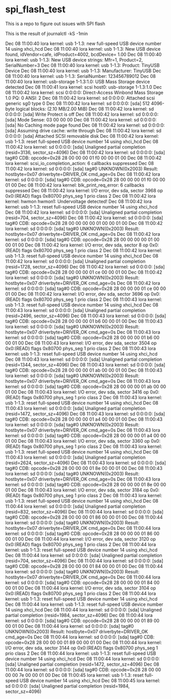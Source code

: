# spi_flash_test
This is a repo to figure out issues with SPI flash


This is the result of journalctl -kS -1min



Dec 08 11:00:40 lora kernel: usb 1-1.3: new full-speed USB device number 14 using xhci_hcd
Dec 08 11:00:40 lora kernel: usb 1-1.3: New USB device found, idVendor=cafe, idProduct=4002, bcdDevice= 1.00
Dec 08 11:00:40 lora kernel: usb 1-1.3: New USB device strings: Mfr=1, Product=2, SerialNumber=3
Dec 08 11:00:40 lora kernel: usb 1-1.3: Product: TinyUSB Device
Dec 08 11:00:40 lora kernel: usb 1-1.3: Manufacturer: TinyUSB
Dec 08 11:00:40 lora kernel: usb 1-1.3: SerialNumber: 123456789012
Dec 08 11:00:40 lora kernel: usb-storage 1-1.3:1.0: USB Mass Storage device detected
Dec 08 11:00:41 lora kernel: scsi host0: usb-storage 1-1.3:1.0
Dec 08 11:00:42 lora kernel: scsi 0:0:0:0: Direct-Access     Winbond  Mass Storage     1.0  PQ: 0 ANSI: 2
Dec 08 11:00:42 lora kernel: sd 0:0:0:0: Attached scsi generic sg0 type 0
Dec 08 11:00:42 lora kernel: sd 0:0:0:0: [sda] 512 4096-byte logical blocks: (2.10 MB/2.00 MiB)
Dec 08 11:00:42 lora kernel: sd 0:0:0:0: [sda] Write Protect is off
Dec 08 11:00:42 lora kernel: sd 0:0:0:0: [sda] Mode Sense: 03 00 00 00
Dec 08 11:00:42 lora kernel: sd 0:0:0:0: [sda] No Caching mode page found
Dec 08 11:00:42 lora kernel: sd 0:0:0:0: [sda] Assuming drive cache: write through
Dec 08 11:00:42 lora kernel: sd 0:0:0:0: [sda] Attached SCSI removable disk
Dec 08 11:00:42 lora kernel: usb 1-1.3: reset full-speed USB device number 14 using xhci_hcd
Dec 08 11:00:42 lora kernel: sd 0:0:0:0: [sda] Unaligned partial completion (resid=3136, sector_sz=4096)
Dec 08 11:00:42 lora kernel: sd 0:0:0:0: [sda] tag#0 CDB: opcode=0x28 28 00 00 00 01 f0 00 00 01 00
Dec 08 11:00:42 lora kernel: scsi_io_completion_action: 6 callbacks suppressed
Dec 08 11:00:42 lora kernel: sd 0:0:0:0: [sda] tag#0 UNKNOWN(0x2003) Result: hostbyte=0x07 driverbyte=DRIVER_OK cmd_age=0s
Dec 08 11:00:42 lora kernel: sd 0:0:0:0: [sda] tag#0 CDB: opcode=0x28 28 00 00 00 01 f0 00 00 01 00
Dec 08 11:00:42 lora kernel: blk_print_req_error: 6 callbacks suppressed
Dec 08 11:00:42 lora kernel: I/O error, dev sda, sector 3968 op 0x0:(READ) flags 0x80700 phys_seg 1 prio class 2
Dec 08 11:00:42 lora kernel: hwmon hwmon1: Undervoltage detected!
Dec 08 11:00:42 lora kernel: usb 1-1.3: reset full-speed USB device number 14 using xhci_hcd
Dec 08 11:00:42 lora kernel: sd 0:0:0:0: [sda] Unaligned partial completion (resid=704, sector_sz=4096)
Dec 08 11:00:42 lora kernel: sd 0:0:0:0: [sda] tag#0 CDB: opcode=0x28 28 00 00 00 00 01 00 00 01 00
Dec 08 11:00:42 lora kernel: sd 0:0:0:0: [sda] tag#0 UNKNOWN(0x2003) Result: hostbyte=0x07 driverbyte=DRIVER_OK cmd_age=0s
Dec 08 11:00:42 lora kernel: sd 0:0:0:0: [sda] tag#0 CDB: opcode=0x28 28 00 00 00 00 01 00 00 01 00
Dec 08 11:00:42 lora kernel: I/O error, dev sda, sector 8 op 0x0:(READ) flags 0x80700 phys_seg 1 prio class 2
Dec 08 11:00:42 lora kernel: usb 1-1.3: reset full-speed USB device number 14 using xhci_hcd
Dec 08 11:00:42 lora kernel: sd 0:0:0:0: [sda] Unaligned partial completion (resid=1728, sector_sz=4096)
Dec 08 11:00:42 lora kernel: sd 0:0:0:0: [sda] tag#0 CDB: opcode=0x28 28 00 00 00 01 ce 00 00 01 00
Dec 08 11:00:42 lora kernel: sd 0:0:0:0: [sda] tag#0 UNKNOWN(0x2003) Result: hostbyte=0x07 driverbyte=DRIVER_OK cmd_age=0s
Dec 08 11:00:42 lora kernel: sd 0:0:0:0: [sda] tag#0 CDB: opcode=0x28 28 00 00 00 01 ce 00 00 01 00
Dec 08 11:00:42 lora kernel: I/O error, dev sda, sector 3696 op 0x0:(READ) flags 0x80700 phys_seg 1 prio class 2
Dec 08 11:00:43 lora kernel: usb 1-1.3: reset full-speed USB device number 14 using xhci_hcd
Dec 08 11:00:43 lora kernel: sd 0:0:0:0: [sda] Unaligned partial completion (resid=2496, sector_sz=4096)
Dec 08 11:00:43 lora kernel: sd 0:0:0:0: [sda] tag#0 CDB: opcode=0x28 28 00 00 00 01 b6 00 00 01 00
Dec 08 11:00:43 lora kernel: sd 0:0:0:0: [sda] tag#0 UNKNOWN(0x2003) Result: hostbyte=0x07 driverbyte=DRIVER_OK cmd_age=0s
Dec 08 11:00:43 lora kernel: sd 0:0:0:0: [sda] tag#0 CDB: opcode=0x28 28 00 00 00 01 b6 00 00 01 00
Dec 08 11:00:43 lora kernel: I/O error, dev sda, sector 3504 op 0x0:(READ) flags 0x80700 phys_seg 1 prio class 2
Dec 08 11:00:43 lora kernel: usb 1-1.3: reset full-speed USB device number 14 using xhci_hcd
Dec 08 11:00:43 lora kernel: sd 0:0:0:0: [sda] Unaligned partial completion (resid=1344, sector_sz=4096)
Dec 08 11:00:43 lora kernel: sd 0:0:0:0: [sda] tag#0 CDB: opcode=0x28 28 00 00 00 01 ab 00 00 01 00
Dec 08 11:00:43 lora kernel: sd 0:0:0:0: [sda] tag#0 UNKNOWN(0x2003) Result: hostbyte=0x07 driverbyte=DRIVER_OK cmd_age=0s
Dec 08 11:00:43 lora kernel: sd 0:0:0:0: [sda] tag#0 CDB: opcode=0x28 28 00 00 00 01 ab 00 00 01 00
Dec 08 11:00:43 lora kernel: I/O error, dev sda, sector 3416 op 0x0:(READ) flags 0x80700 phys_seg 1 prio class 2
Dec 08 11:00:43 lora kernel: usb 1-1.3: reset full-speed USB device number 14 using xhci_hcd
Dec 08 11:00:43 lora kernel: sd 0:0:0:0: [sda] Unaligned partial completion (resid=1472, sector_sz=4096)
Dec 08 11:00:43 lora kernel: sd 0:0:0:0: [sda] tag#0 CDB: opcode=0x28 28 00 00 00 01 a4 00 00 01 00
Dec 08 11:00:43 lora kernel: sd 0:0:0:0: [sda] tag#0 UNKNOWN(0x2003) Result: hostbyte=0x07 driverbyte=DRIVER_OK cmd_age=0s
Dec 08 11:00:43 lora kernel: sd 0:0:0:0: [sda] tag#0 CDB: opcode=0x28 28 00 00 00 01 a4 00 00 01 00
Dec 08 11:00:43 lora kernel: I/O error, dev sda, sector 3360 op 0x0:(READ) flags 0x80700 phys_seg 1 prio class 2
Dec 08 11:00:43 lora kernel: usb 1-1.3: reset full-speed USB device number 14 using xhci_hcd
Dec 08 11:00:43 lora kernel: sd 0:0:0:0: [sda] Unaligned partial completion (resid=2624, sector_sz=4096)
Dec 08 11:00:43 lora kernel: sd 0:0:0:0: [sda] tag#0 CDB: opcode=0x28 28 00 00 00 01 8e 00 00 01 00
Dec 08 11:00:43 lora kernel: sd 0:0:0:0: [sda] tag#0 UNKNOWN(0x2003) Result: hostbyte=0x07 driverbyte=DRIVER_OK cmd_age=0s
Dec 08 11:00:43 lora kernel: sd 0:0:0:0: [sda] tag#0 CDB: opcode=0x28 28 00 00 00 01 8e 00 00 01 00
Dec 08 11:00:43 lora kernel: I/O error, dev sda, sector 3184 op 0x0:(READ) flags 0x80700 phys_seg 1 prio class 2
Dec 08 11:00:43 lora kernel: usb 1-1.3: reset full-speed USB device number 14 using xhci_hcd
Dec 08 11:00:44 lora kernel: sd 0:0:0:0: [sda] Unaligned partial completion (resid=832, sector_sz=4096)
Dec 08 11:00:44 lora kernel: sd 0:0:0:0: [sda] tag#0 CDB: opcode=0x28 28 00 00 00 01 86 00 00 01 00
Dec 08 11:00:44 lora kernel: sd 0:0:0:0: [sda] tag#0 UNKNOWN(0x2003) Result: hostbyte=0x07 driverbyte=DRIVER_OK cmd_age=0s
Dec 08 11:00:44 lora kernel: sd 0:0:0:0: [sda] tag#0 CDB: opcode=0x28 28 00 00 00 01 86 00 00 01 00
Dec 08 11:00:44 lora kernel: I/O error, dev sda, sector 3120 op 0x0:(READ) flags 0x80700 phys_seg 1 prio class 2
Dec 08 11:00:44 lora kernel: usb 1-1.3: reset full-speed USB device number 14 using xhci_hcd
Dec 08 11:00:44 lora kernel: sd 0:0:0:0: [sda] Unaligned partial completion (resid=704, sector_sz=4096)
Dec 08 11:00:44 lora kernel: sd 0:0:0:0: [sda] tag#0 CDB: opcode=0x28 28 00 00 00 01 84 00 00 01 00
Dec 08 11:00:44 lora kernel: sd 0:0:0:0: [sda] tag#0 UNKNOWN(0x2003) Result: hostbyte=0x07 driverbyte=DRIVER_OK cmd_age=0s
Dec 08 11:00:44 lora kernel: sd 0:0:0:0: [sda] tag#0 CDB: opcode=0x28 28 00 00 00 01 84 00 00 01 00
Dec 08 11:00:44 lora kernel: I/O error, dev sda, sector 3104 op 0x0:(READ) flags 0x80700 phys_seg 1 prio class 2
Dec 08 11:00:44 lora kernel: usb 1-1.3: reset full-speed USB device number 14 using xhci_hcd
Dec 08 11:00:44 lora kernel: usb 1-1.3: reset full-speed USB device number 14 using xhci_hcd
Dec 08 11:00:44 lora kernel: sd 0:0:0:0: [sda] Unaligned partial completion (resid=1984, sector_sz=4096)
Dec 08 11:00:44 lora kernel: sd 0:0:0:0: [sda] tag#0 CDB: opcode=0x28 28 00 00 00 01 89 00 00 01 00
Dec 08 11:00:44 lora kernel: sd 0:0:0:0: [sda] tag#0 UNKNOWN(0x2003) Result: hostbyte=0x07 driverbyte=DRIVER_OK cmd_age=0s
Dec 08 11:00:44 lora kernel: sd 0:0:0:0: [sda] tag#0 CDB: opcode=0x28 28 00 00 00 01 89 00 00 01 00
Dec 08 11:00:44 lora kernel: I/O error, dev sda, sector 3144 op 0x0:(READ) flags 0x80700 phys_seg 1 prio class 2
Dec 08 11:00:44 lora kernel: usb 1-1.3: reset full-speed USB device number 14 using xhci_hcd
Dec 08 11:00:44 lora kernel: sd 0:0:0:0: [sda] Unaligned partial completion (resid=1472, sector_sz=4096)
Dec 08 11:00:44 lora kernel: sd 0:0:0:0: [sda] tag#0 CDB: opcode=0x28 28 00 00 00 00 7e 00 00 01 00
Dec 08 11:00:45 lora kernel: usb 1-1.3: reset full-speed USB device number 14 using xhci_hcd
Dec 08 11:00:45 lora kernel: sd 0:0:0:0: [sda] Unaligned partial completion (resid=1984, sector_sz=4096)
